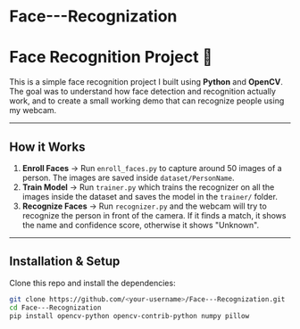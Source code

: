 # Face---Recognization
# Face Recognition Project 👤

This is a simple face recognition project I built using **Python** and **OpenCV**.  
The goal was to understand how face detection and recognition actually work, and to create a small working demo that can recognize people using my webcam.  

---

## How it Works
1. **Enroll Faces** → Run `enroll_faces.py` to capture around 50 images of a person. The images are saved inside `dataset/PersonName`.  
2. **Train Model** → Run `trainer.py` which trains the recognizer on all the images inside the dataset and saves the model in the `trainer/` folder.  
3. **Recognize Faces** → Run `recognizer.py` and the webcam will try to recognize the person in front of the camera. If it finds a match, it shows the name and confidence score, otherwise it shows "Unknown".  

---

## Installation & Setup
Clone this repo and install the dependencies:
```bash
git clone https://github.com/<your-username>/Face---Recognization.git
cd Face---Recognization
pip install opencv-python opencv-contrib-python numpy pillow
